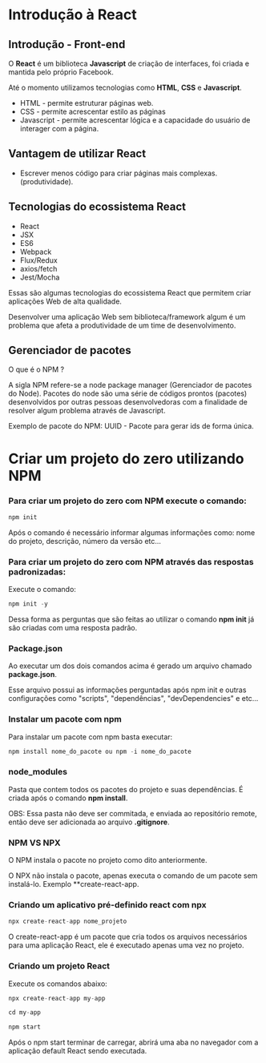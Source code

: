 # Introdução à React

## Introdução - Front-end

O **React** é um biblioteca **Javascript** de
criação de interfaces, foi criada e mantida pelo próprio Facebook.

Até o momento utilizamos tecnologias como **HTML**, **CSS** e **Javascript**.

* HTML - permite estruturar páginas web.
* CSS - permite acrescentar estilo as páginas
* Javascript - permite acrescentar lógica e a capacidade do usuário de interager com a página.

## Vantagem de utilizar React

* Escrever menos código para criar páginas mais
complexas. (produtividade).

## Tecnologias do ecossistema React

* React
* JSX
* ES6
* Webpack
* Flux/Redux
* axios/fetch
* Jest/Mocha

Essas são algumas tecnologias do ecossistema React que permitem  criar aplicações Web de
alta qualidade.

Desenvolver uma aplicação Web sem biblioteca/framework algum é um problema que afeta a produtividade de um time de desenvolvimento.

## Gerenciador de pacotes

O que é o NPM ?

A sigla NPM refere-se a node package manager (Gerenciador de pacotes do Node). Pacotes do 
node são uma série de códigos prontos (pacotes) desenvolvidos por outras pessoas desenvolvedoras com a finalidade de resolver
algum problema através de Javascript.

Exemplo de pacote do NPM:
UUID - Pacote para gerar ids de forma única.

# Criar um projeto do zero utilizando NPM

### Para criar um projeto do zero com NPM execute o comando:
```javascript
npm init
```
Após o comando é necessário informar algumas 
informações como: nome do projeto, descrição,
número da versão etc...

### Para criar um projeto do zero com NPM através das respostas padronizadas:

Execute o comando:
```javascript
npm init -y
```
Dessa forma as perguntas que são feitas ao utilizar o comando **npm init** já são criadas
com uma resposta padrão.

### Package.json

Ao executar um dos dois comandos acima é gerado
um arquivo chamado **package.json**.

Esse arquivo possui as informações perguntadas
após npm init e outras configurações como "scripts", "dependências", "devDependencies" e etc...

### Instalar um pacote com npm

Para instalar um pacote com npm basta executar:
```javascript
npm install nome_do_pacote ou npm -i nome_do_pacote
```
### node_modules

Pasta que contem todos os pacotes do projeto e suas dependências. É criada após o comando **npm install**.

OBS: Essa pasta não deve ser commitada, e enviada ao repositório remote, então deve ser
adicionada ao arquivo **.gitignore**.

### NPM VS NPX

O NPM instala o pacote no projeto como dito anteriormente.

O NPX não instala o pacote, apenas executa o
comando de um pacote sem instalá-lo. Exemplo **create-react-app.

### Criando um aplicativo pré-definido react com npx

```javascript
npx create-react-app nome_projeto
```
O create-react-app é um pacote que cria todos os arquivos necessários para uma aplicação React, ele é executado apenas uma vez no projeto.

### Criando um projeto React

Execute os comandos abaixo:

```javascript
npx create-react-app my-app

cd my-app

npm start
```
Após o npm start terminar de carregar, abrirá uma aba no navegador com a aplicação default React sendo executada.
